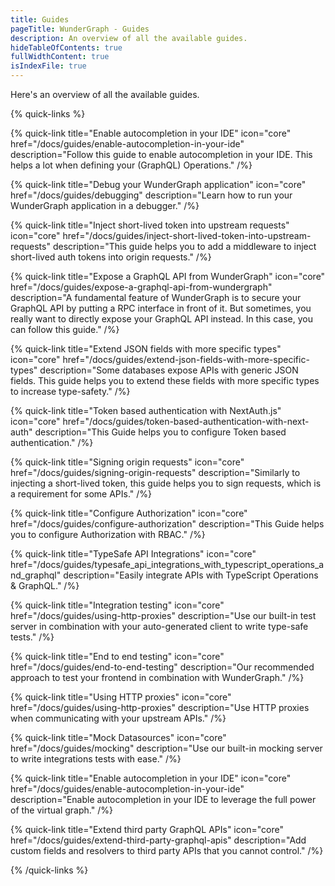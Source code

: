 ```yaml
---
title: Guides
pageTitle: WunderGraph - Guides
description: An overview of all the available guides.
hideTableOfContents: true
fullWidthContent: true
isIndexFile: true
---
```


Here's an overview of all the available guides.

{% quick-links %}

{% quick-link title="Enable autocompletion in your IDE" icon="core" href="/docs/guides/enable-autocompletion-in-your-ide" description="Follow this guide to enable autocompletion in your IDE. This helps a lot when defining your (GraphQL) Operations." /%}

{% quick-link title="Debug your WunderGraph application" icon="core" href="/docs/guides/debugging" description="Learn how to run your WunderGraph application in a debugger." /%}

{% quick-link title="Inject short-lived token into upstream requests" icon="core" href="/docs/guides/inject-short-lived-token-into-upstream-requests" description="This guide helps you to add a middleware to inject short-lived auth tokens into origin requests." /%}

{% quick-link title="Expose a GraphQL API from WunderGraph" icon="core" href="/docs/guides/expose-a-graphql-api-from-wundergraph" description="A fundamental feature of WunderGraph is to secure your GraphQL API by putting a RPC interface in front of it. But sometimes, you really want to directly expose your GraphQL API instead. In this case, you can follow this guide." /%}

{% quick-link title="Extend JSON fields with more specific types" icon="core" href="/docs/guides/extend-json-fields-with-more-specific-types" description="Some databases expose APIs with generic JSON fields. This guide helps you to extend these fields with more specific types to increase type-safety." /%}

{% quick-link title="Token based authentication with NextAuth.js" icon="core" href="/docs/guides/token-based-authentication-with-next-auth" description="This Guide helps you to configure Token based authentication." /%}

{% quick-link title="Signing origin requests" icon="core" href="/docs/guides/signing-origin-requests" description="Similarly to injecting a short-lived token, this guide helps you to sign requests, which is a requirement for some APIs." /%}

{% quick-link title="Configure Authorization" icon="core" href="/docs/guides/configure-authorization" description="This Guide helps you to configure Authorization with RBAC." /%}

{% quick-link title="TypeSafe API Integrations" icon="core" href="/docs/guides/typesafe_api_integrations_with_typescript_operations_and_graphql" description="Easily integrate APIs with TypeScript Operations & GraphQL." /%}

{% quick-link title="Integration testing" icon="core" href="/docs/guides/using-http-proxies" description="Use our built-in test server in combination with your auto-generated client to write type-safe tests." /%}

{% quick-link title="End to end testing" icon="core" href="/docs/guides/end-to-end-testing" description="Our recommended approach to test your frontend in combination with WunderGraph." /%}

{% quick-link title="Using HTTP proxies" icon="core" href="/docs/guides/using-http-proxies" description="Use HTTP proxies when communicating with your upstream APIs." /%}

{% quick-link title="Mock Datasources" icon="core" href="/docs/guides/mocking" description="Use our built-in mocking server to write integrations tests with ease." /%}

{% quick-link title="Enable autocompletion in your IDE" icon="core" href="/docs/guides/enable-autocompletion-in-your-ide" description="Enable autocompletion in your IDE to leverage the full power of the virtual graph." /%}

{% quick-link title="Extend third party GraphQL APIs" icon="core" href="/docs/guides/extend-third-party-graphql-apis" description="Add custom fields and resolvers to third party APIs that you cannot control." /%}

{% /quick-links %}
